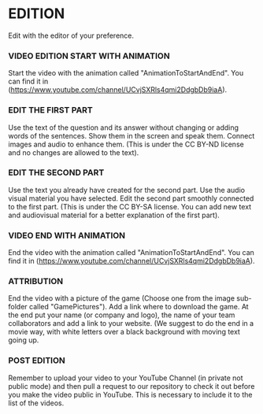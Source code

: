 # EDITION
Edit with the editor of your preference.

### VIDEO EDITION START WITH ANIMATION
Start the video with the animation called "AnimationToStartAndEnd". You can find it in (https://www.youtube.com/channel/UCvjSXRls4qmi2DdgbDb9iaA). 

### EDIT THE FIRST PART
Use the text of the question and its answer without changing or adding words of the sentences. Show them in the screen and speak them. Connect images and audio to enhance them. (This is under the CC BY-ND license and no changes are allowed to the text).

### EDIT THE SECOND PART
Use the text you already have created for the second part. Use the audio visual material you have selected. Edit the second part smoothly connected to the first part. (This is under the CC BY-SA license. You can add new text and audiovisual material for a better explanation of the first part).

### VIDEO END WITH ANIMATION
End the video with the animation called "AnimationToStartAndEnd". You can find it in (https://www.youtube.com/channel/UCvjSXRls4qmi2DdgbDb9iaA). 

### ATTRIBUTION
End the video with a picture of the game (Choose one from the image sub-folder called "GamePictures"). Add a link where to download the game. At the end put your name (or company and logo), the name of your team collaborators and add a link to your website. (We suggest to do the end in a movie way, with white letters over a black background with moving text going up. 

### POST EDITION
Remember to upload your video to your YouTube Channel (in private not public mode) and then pull a request to our repository to check it out before you make the video public in YouTube. This is necessary to include it to the list of the videos.
